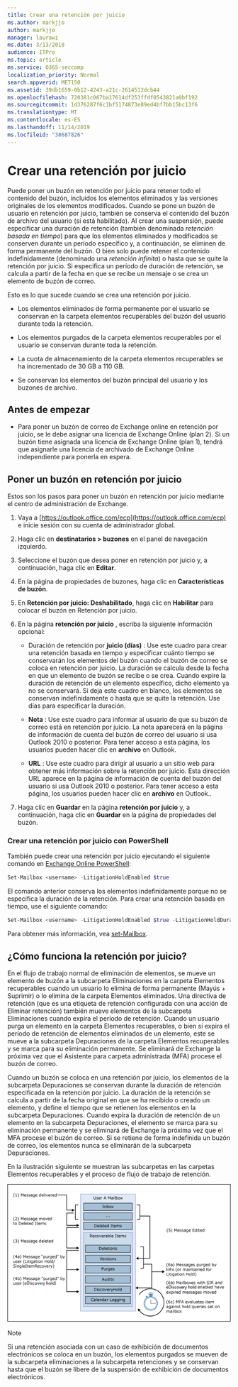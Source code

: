 ```yaml
---
title: Crear una retención por juicio
ms.author: markjjo
author: markjjo
manager: laurawi
ms.date: 3/13/2018
audience: ITPro
ms.topic: article
ms.service: O365-seccomp
localization_priority: Normal
search.appverid: MET150
ms.assetid: 39db1659-0b12-4243-a21c-2614512dcb44
ms.openlocfilehash: 720381c067ba17614df253ffdf0543821a0bf192
ms.sourcegitcommit: 1d376287f6c1bf5174873e89ed4bf7bb15bc13f6
ms.translationtype: MT
ms.contentlocale: es-ES
ms.lasthandoff: 11/14/2019
ms.locfileid: "38687826"
---
```

# <a name="create-a-litigation-hold"></a>Crear una retención por juicio

Puede poner un buzón en retención por juicio para retener todo el contenido del buzón, incluidos los elementos eliminados y las versiones originales de los elementos modificados. Cuando se pone un buzón de usuario en retención por juicio, también se conserva el contenido del buzón de archivo del usuario (si está habilitado). Al crear una suspensión, puede especificar una duración de retención (también denominada *retención basada en tiempo*) para que los elementos eliminados y modificados se conserven durante un período específico y, a continuación, se eliminen de forma permanente del buzón. O bien solo puede retener el contenido indefinidamente (denominado una *retención infinita*) o hasta que se quite la retención por juicio. Si especifica un período de duración de retención, se calcula a partir de la fecha en que se recibe un mensaje o se crea un elemento de buzón de correo. 
  
Esto es lo que sucede cuando se crea una retención por juicio.
  
- Los elementos eliminados de forma permanente por el usuario se conservan en la carpeta elementos recuperables del buzón del usuario durante toda la retención.
    
- Los elementos purgados de la carpeta elementos recuperables por el usuario se conservan durante toda la retención.
    
- La cuota de almacenamiento de la carpeta elementos recuperables se ha incrementado de 30 GB a 110 GB.
    
- Se conservan los elementos del buzón principal del usuario y los buzones de archivo.
    
## <a name="before-you-begin"></a>Antes de empezar

- Para poner un buzón de correo de Exchange online en retención por juicio, se le debe asignar una licencia de Exchange Online (plan 2). Si un buzón tiene asignada una licencia de Exchange Online (plan 1), tendrá que asignarle una licencia de archivado de Exchange Online independiente para ponerla en espera.
    

## <a name="place-a-mailbox-on-litigation-hold"></a>Poner un buzón en retención por juicio

Estos son los pasos para poner un buzón en retención por juicio mediante el centro de administración de Exchange.

1. Vaya a [https://outlook.office.com/ecp](https://outlook.office.com/ecp) e inicie sesión con su cuenta de administrador global.

2. Haga clic en **destinatarios > buzones** en el panel de navegación izquierdo.

3. Seleccione el buzón que desea poner en retención por juicio y, a continuación, haga clic en **Editar**.

4. En la página de propiedades de buzones, haga clic en **Características de buzón**.
    
5. En **Retención por juicio: Deshabilitado**, haga clic en **Habilitar** para colocar el buzón en Retención por juicio.
    
6. En la página **retención por juicio** , escriba la siguiente información opcional: 
    
    - Duración de retención por **juicio (días)** : Use este cuadro para crear una retención basada en tiempo y especificar cuánto tiempo se conservarán los elementos del buzón cuando el buzón de correo se coloca en retención por juicio. La duración se calcula desde la fecha en que un elemento de buzón se recibe o se crea. Cuando expire la duración de retención de un elemento específico, dicho elemento ya no se conservará. Si deja este cuadro en blanco, los elementos se conservan indefinidamente o hasta que se quite la retención. Use días para especificar la duración.
    
    - **Nota** : Use este cuadro para informar al usuario de que su buzón de correo está en retención por juicio. La nota aparecerá en la página de información de cuenta del buzón de correo del usuario si usa Outlook 2010 o posterior. Para tener acceso a esta página, los usuarios pueden hacer clic en **archivo** en Outlook.
    
    - **URL** : Use este cuadro para dirigir al usuario a un sitio web para obtener más información sobre la retención por juicio. Esta dirección URL aparece en la página de información de cuenta del buzón del usuario si usa Outlook 2010 o posterior. Para tener acceso a esta página, los usuarios pueden hacer clic en **archivo** en Outlook..

7. Haga clic en **Guardar** en la página **retención por juicio** y, a continuación, haga clic en **Guardar** en la página de propiedades del buzón.

### <a name="create-a-litigation-hold-using-powershell"></a>Crear una retención por juicio con PowerShell

También puede crear una retención por juicio ejecutando el siguiente comando en [Exchange Online PowerShell](https://docs.microsoft.com/powershell/exchange/exchange-online/connect-to-exchange-online-powershell/connect-to-exchange-online-powershell):

```powershell
Set-Mailbox <username> -LitigationHoldEnabled $true
```

El comando anterior conserva los elementos indefinidamente porque no se especifica la duración de la retención. Para crear una retención basada en tiempo, use el siguiente comando:

```powershell
Set-Mailbox <username> -LitigationHoldEnabled $true -LitigationHoldDuration <number of days>
```

Para obtener más información, vea [set-Mailbox](https://docs.microsoft.com/powershell/module/exchange/mailboxes/set-mailbox).

## <a name="how-does-litigation-hold-work"></a>¿Cómo funciona la retención por juicio?

En el flujo de trabajo normal de eliminación de elementos, se mueve un elemento de buzón a la subcarpeta Eliminaciones en la carpeta Elementos recuperables cuando un usuario lo elimina de forma permanente (Mayús + Suprimir) o lo elimina de la carpeta Elementos eliminados. Una directiva de retención (que es una etiqueta de retención configurada con una acción de Eliminar retención) también mueve elementos de la subcarpeta Eliminaciones cuando expira el período de retención. Cuando un usuario purga un elemento en la carpeta Elementos recuperables, o bien si expira el período de retención de elementos eliminados de un elemento, este se mueve a la subcarpeta Depuraciones de la carpeta Elementos recuperables y se marca para su eliminación permanente. Se eliminará de Exchange la próxima vez que el Asistente para carpeta administrada (MFA) procese el buzón de correo.

Cuando un buzón se coloca en una retención por juicio, los elementos de la subcarpeta Depuraciones se conservan durante la duración de retención especificada en la retención por juicio. La duración de la retención se calcula a partir de la fecha original en que se ha recibido o creado un elemento, y define el tiempo que se retienen los elementos en la subcarpeta Depuraciones. Cuando expira la duración de retención de un elemento en la subcarpeta Depuraciones, el elemento se marca para su eliminación permanente y se eliminará de Exchange la próxima vez que el MFA procese el buzón de correo. Si se retiene de forma indefinida un buzón de correo, los elementos nunca se eliminarán de la subcarpeta Depuraciones.

En la ilustración siguiente se muestran las subcarpetas en las carpetas Elementos recuperables y el proceso de flujo de trabajo de retención.

![Ciclo de vida de retención por juicio](media/LitigationHoldLifeCycle.png)

> [!NOTE]
> Si una retención asociada con un caso de exhibición de documentos electrónicos se coloca en un buzón, los elementos purgados se mueven de la subcarpeta eliminaciones a la subcarpeta retenciones y se conservan hasta que el buzón se libere de la suspensión de exhibición de documentos electrónicos.
  